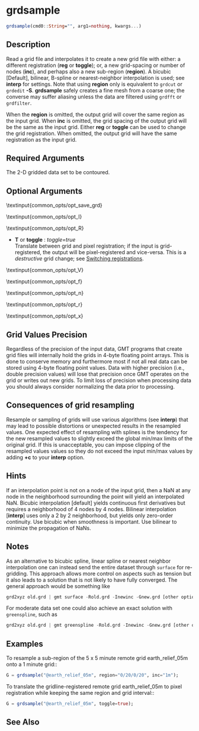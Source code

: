 # grdsample

```julia
grdsample(cmd0::String="", arg1=nothing, kwargs...)
```

Description
-----------

Read a grid file and interpolates it to create a new grid file with either: a different
registration (**reg** or **toggle**); or, a new grid-spacing or number of nodes (**inc**),
and perhaps also a new sub-region (**region**). A bicubic [Default], bilinear, B-spline or
nearest-neighbor interpolation is used; see **interp** for settings. Note that using **region**
only is equivalent to `grdcut` or `grdedit` **-S**. **grdsample** safely creates a fine mesh
from a coarse one; the converse may suffer aliasing unless the data are filtered using `grdfft` or `grdfilter`.

When the **region** is omitted, the output grid will cover the same region as
the input grid. When **inc** is omitted, the grid spacing of the output
grid will be the same as the input grid. Either **reg** or **toggle** can be
used to change the grid registration. When omitted, the output grid will
have the same registration as the input grid.

Required Arguments
------------------

The 2-D gridded data set to be contoured.

Optional Arguments
------------------

\textinput{common_opts/opt_save_grd}

\textinput{common_opts/opt_I}

\textinput{common_opts/opt_R}

- **T** or **toggle** : *toggle=true*\
   Translate between grid and pixel registration; if the input is grid-registered, the output will be
   pixel-registered and vice-versa. This is a *destructive* grid change; see 
   [Switching registrations](https://docs.generic-mapping-tools.org/dev/reference/options.html#switch-registrations).

\textinput{common_opts/opt_V}

\textinput{common_opts/opt_f}

\textinput{common_opts/opt_n}

\textinput{common_opts/opt_r}

\textinput{common_opts/opt_x}


Grid Values Precision
----------------------

Regardless of the precision of the input data, GMT programs that create grid files will internally
hold the grids in 4-byte floating point arrays. This is done to conserve memory and furthermore
most if not all real data can be stored using 4-byte floating point values. Data with higher precision
(i.e., double precision values) will lose that precision once GMT operates on the grid or writes out
new grids. To limit loss of precision when processing data you should always consider normalizing the
data prior to processing.

Consequences of grid resampling
-------------------------------

Resample or sampling of grids will use various algorithms (see **interp**) that may lead to possible distortions
or unexpected results in the resampled values. One expected effect of resampling with splines is the
tendency for the new resampled values to slightly exceed the global min/max limits of the original grid.
If this is unacceptable, you can impose clipping of the resampled values values so they do not exceed the
input min/max values by adding **+c** to your **interp** option.


Hints
-----

If an interpolation point is not on a node of the input grid, then a NaN at any node in the
neighborhood surrounding the point will yield an interpolated NaN. Bicubic interpolation [default]
yields continuous first derivatives but requires a neighborhood of 4 nodes by 4 nodes. Bilinear
interpolation [**interp**] uses only a 2 by 2 neighborhood, but yields only zero-order continuity.
Use bicubic when smoothness is important. Use bilinear to minimize the propagation of NaNs.

Notes
-----

As an alternative to bicubic spline, linear spline or nearest neighbor interpolation one can
instead send the entire dataset through `surface` for re-gridding. This approach allows
more control on aspects such as tension but it also leads to a solution that
is not likely to have fully converged. The general approach would be something like

```julia
grd2xyz old.grd | gmt surface -Rold.grd -Inewinc -Gnew.grd [other options]
```

For moderate data set one could also achieve an exact solution with `greenspline`, such as

```julia
grd2xyz old.grd | gmt greenspline -Rold.grd -Inewinc -Gnew.grd [other options]
```

Examples
--------

To resample a sub-region of the 5 x 5 minute remote grid earth_relief_05m onto a 1 minute grid::

```julia
G = grdsample("@earth_relief_05m", region="0/20/0/20", inc="1m");
```

To translate the gridline-registered remote grid earth_relief_05m to pixel
registration while keeping the same region and grid interval::

```julia
G = grdsample("@earth_relief_05m", toggle=true);
```

See Also
--------